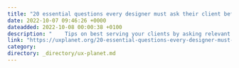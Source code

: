 ```yaml
---
title: "20 essential questions every designer must ask their client before starting a branding project."
date: 2022-10-07 09:46:26 +0000
dateadded: 2022-10-08 00:00:38 +0100
description: "    Tips on best serving your clients by asking relevant and engaging questions.  Continue reading on UX Planet »  "
link: "https://uxplanet.org/20-essential-questions-every-designer-must-ask-their-client-before-starting-a-branding-project-db448b30f91b?source=rss----819cc2aaeee0---4"
category:
directory: _directory/ux-planet.md
---
```


